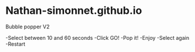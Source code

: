 # Nathan-simonnet.github.io
Bubble popper V2

-Select between 10 and 60 seconds
-Click GO!
-Pop it!
-Enjoy
-Select again
-Restart